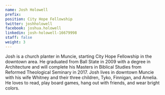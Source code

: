 ```yaml
---
name: Josh Holowell
prefix: 
position: City Hope Fellowship
twitter: joshholowell
facebook: joshua.holowell
linkedin: josh-holowell-16679998
staff: false
weight: 3
---
```


Josh is a church planter in Muncie, starting City Hope Fellowship in the downtown area. He graduated from Ball State in 2009 with a degree in Architecture and will complete his Masters in Biblical Studies from Reformed Theological Seminary in 2017. Josh lives in downtown Muncie with his wife Whitney and their three children, Tyko, Finnigan, and Amelia. He loves to read, play board games, hang out with friends, and wear bright colors.
